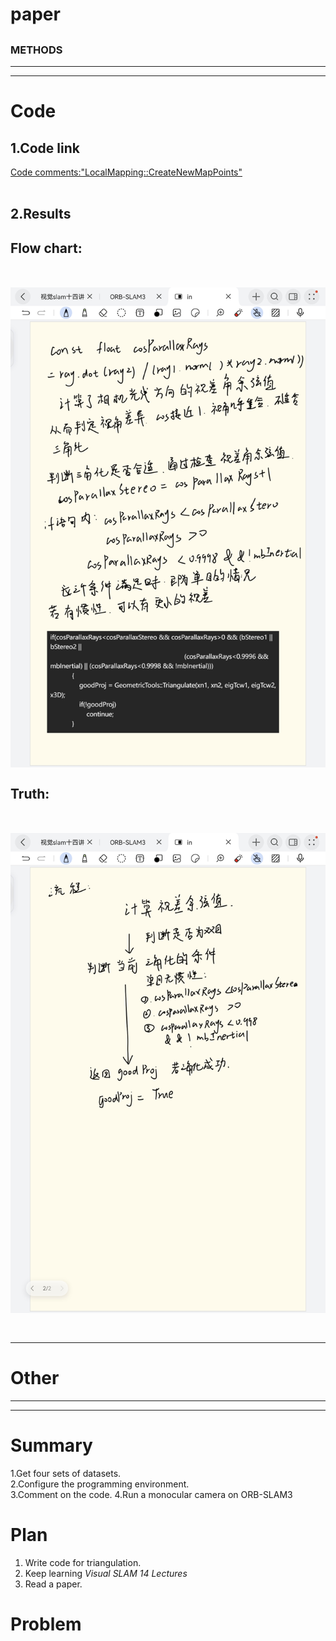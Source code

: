 # paper
## []( )
### METHODS

---------------------------------------------------------------------------------------------------------------------
---------------------------------------------------------------------------------------------------------------------
# Code  
## 1.Code link
[Code comments:"LocalMapping::CreateNewMapPoints"](code/LocalMapping.cc)<br><br>

## 2.Results
Flow chart: <br> <br>&nbsp;&nbsp;&nbsp;&nbsp;&nbsp;&nbsp;&nbsp;&nbsp;
![](img/Localmapping1.jpg)
<br>&nbsp;&nbsp;&nbsp;&nbsp;&nbsp;&nbsp;&nbsp;
&nbsp;&nbsp;&nbsp;&nbsp;&nbsp;&nbsp;&nbsp;&nbsp;
&nbsp;&nbsp;&nbsp;&nbsp;&nbsp;&nbsp;&nbsp;&nbsp;
&nbsp;&nbsp;&nbsp;&nbsp;&nbsp;&nbsp;&nbsp;&nbsp;&nbsp;
<br>
Truth: <br><br>
&nbsp;&nbsp;&nbsp;&nbsp;&nbsp;&nbsp;&nbsp;&nbsp;
![](img/Localmapping2.jpg)
<br>&nbsp;&nbsp;&nbsp;&nbsp;&nbsp;&nbsp;&nbsp;
&nbsp;&nbsp;&nbsp;&nbsp;&nbsp;&nbsp;&nbsp;&nbsp;
&nbsp;&nbsp;&nbsp;&nbsp;&nbsp;&nbsp;&nbsp;&nbsp;
&nbsp;&nbsp;&nbsp;&nbsp;&nbsp;&nbsp;&nbsp;&nbsp;&nbsp;
---------------------------------------------------------------------------------------------------------------------
---------------------------------------------------------------------------------------------------------------------
# Other 


---------------------------------------------------------------------------------------------------------------------
---------------------------------------------------------------------------------------------------------------------
# Summary
1.Get four sets of datasets.<br>
2.Configure the programming environment.<br>
3.Comment on the code.
4.Run a monocular camera on ORB-SLAM3
# Plan 
1. Write code for triangulation.
2. Keep learning *Visual SLAM 14 Lectures*
3. Read a paper.

# Problem



